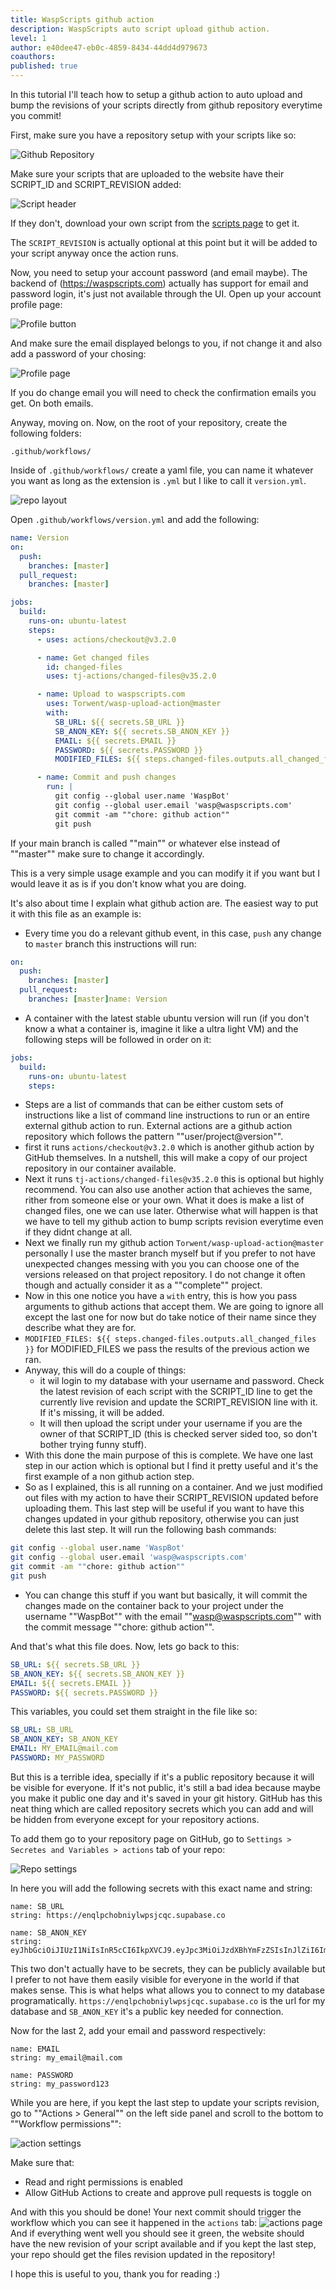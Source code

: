 ```yaml
---
title: WaspScripts github action
description: WaspScripts auto script upload github action.
level: 1
author: e40dee47-eb0c-4859-8434-44dd4d979673
coauthors: 
published: true
---
```


In this tutorial I'll teach how to setup a github action to auto upload and bump the revisions of your scripts directly from github repository everytime you commit!

First, make sure you have a repository setup with your scripts like so:

![Github Repository](https://enqlpchobniylwpsjcqc.supabase.co/storage/v1/object/public/imgs/posts/dbebad68-64ba-49c9-826d-f6e67c0f0f2c/img0.png)

Make sure your scripts that are uploaded to the website have their SCRIPT_ID and SCRIPT_REVISION added:

![Script header](https://enqlpchobniylwpsjcqc.supabase.co/storage/v1/object/public/imgs/posts/dbebad68-64ba-49c9-826d-f6e67c0f0f2c/img1.png)

If they don't, download your own script from the [scripts page](https://waspscripts.com/scripts) to get it.

The `SCRIPT_REVISION` is actually optional at this point but it will be added to your script anyway once the action runs.

Now, you need to setup your account password (and email maybe).
The backend of (https://waspscripts.com) actually has support for email and password login, it's just not available through the UI.
Open up your account profile page:

![Profile button](https://enqlpchobniylwpsjcqc.supabase.co/storage/v1/object/public/imgs/posts/dbebad68-64ba-49c9-826d-f6e67c0f0f2c/img2.png)

And make sure the email displayed belongs to you, if not change it and also add a password of your chosing:

![Profile page](https://enqlpchobniylwpsjcqc.supabase.co/storage/v1/object/public/imgs/posts/dbebad68-64ba-49c9-826d-f6e67c0f0f2c/img3.png)

If you do change email you will need to check the confirmation emails you get. On both emails.

Anyway, moving on.
Now, on the root of your repository, create the following folders:

```
.github/workflows/
```

Inside of `.github/workflows/` create a yaml file, you can name it whatever you want as long as the extension is `.yml` but I like to call it `version.yml`.

![repo layout](https://enqlpchobniylwpsjcqc.supabase.co/storage/v1/object/public/imgs/posts/dbebad68-64ba-49c9-826d-f6e67c0f0f2c/img6.png)

Open `.github/workflows/version.yml` and add the following:

```yml
name: Version
on:
  push:
    branches: [master]
  pull_request:
    branches: [master]

jobs:
  build:
    runs-on: ubuntu-latest
    steps:
      - uses: actions/checkout@v3.2.0

      - name: Get changed files
        id: changed-files
        uses: tj-actions/changed-files@v35.2.0

      - name: Upload to waspscripts.com
        uses: Torwent/wasp-upload-action@master
        with:
          SB_URL: ${{ secrets.SB_URL }}
          SB_ANON_KEY: ${{ secrets.SB_ANON_KEY }}
          EMAIL: ${{ secrets.EMAIL }}
          PASSWORD: ${{ secrets.PASSWORD }}
          MODIFIED_FILES: ${{ steps.changed-files.outputs.all_changed_files }}

      - name: Commit and push changes
        run: |
          git config --global user.name 'WaspBot'
          git config --global user.email 'wasp@waspscripts.com'
          git commit -am ""chore: github action""
          git push
```

If your main branch is called ""main"" or whatever else instead of ""master"" make sure to change it accordingly.

This is a very simple usage example and you can modify it if you want but I would leave it as is if you don't know what you are doing.

It's also about time I explain what github action are.
The easiest way to put it with this file as an example is:

- Every time you do a relevant github event, in this case, `push` any change to `master` branch this instructions will run:

```yml
on:
  push:
    branches: [master]
  pull_request:
    branches: [master]name: Version
```

- A container with the latest stable ubuntu version will run (if you don't know a what a container is, imagine it like a ultra light VM) and the following steps will be followed in order on it:

```yml
jobs:
  build:
    runs-on: ubuntu-latest
    steps:
```

- Steps are a list of commands that can be either custom sets of instructions like a list of command line instructions to run or an entire external github action to run. External actions are a github action repository which follows the pattern ""user/project@version"".
- first it runs `actions/checkout@v3.2.0` which is another github action by GitHub themselves. In a nutshell, this will make a copy of our project repository in our container available.
- Next it runs `tj-actions/changed-files@v35.2.0` this is optional but highly recommend. You can also use another action that achieves the same, rither from someone else or your own. What it does is make a list of changed files, one we can use later. Otherwise what will happen is that we have to tell my github action to bump scripts revision everytime even if they didnt change at all.
- Next we finally run my github action `Torwent/wasp-upload-action@master` personally I use the master branch myself but if you prefer to not have unexpected changes messing with you you can choose one of the versions released on that project repository. I do not change it often though and actually consider it as a ""complete"" project.
- Now in this one notice you have a `with` entry, this is how you pass arguments to github actions that accept them. We are going to ignore all except the last one for now but do take notice of their name since they describe what they are for.
- `MODIFIED_FILES: ${{ steps.changed-files.outputs.all_changed_files }}` for MODIFIED_FILES we pass the results of the previous action we ran.
- Anyway, this will do a couple of things:
  - it wil login to my database with your username and password. Check the latest revision of each script with the SCRIPT_ID line to get the currently live revision and update the SCRIPT_REVISION line with it. If it's missing, it will be added.
  - It will then upload the script under your username if you are the owner of that SCRIPT_ID (this is checked server sided too, so don't bother trying funny stuff).
- With this done the main purpose of this is complete. We have one last step in our action which is optional but I find it pretty useful and it's the first example of a non github action step.
- So as I explained, this is all running on a container. And we just modified out files with my action to have their SCRIPT_REVISION updated before uploading them. This last step will be useful if you want to have this changes updated in your github repository, otherwise you can just delete this last step. It will run the following bash commands:

```bash
git config --global user.name 'WaspBot'
git config --global user.email 'wasp@waspscripts.com'
git commit -am ""chore: github action""
git push
```

- You can change this stuff if you want but basically, it will commit the changes made on the container back to your project under the username ""WaspBot"" with the email ""wasp@waspscripts.com"" with the commit message ""chore: github action"".

And that's what this file does.
Now, lets go back to this:

```yml
SB_URL: ${{ secrets.SB_URL }}
SB_ANON_KEY: ${{ secrets.SB_ANON_KEY }}
EMAIL: ${{ secrets.EMAIL }}
PASSWORD: ${{ secrets.PASSWORD }}
```

This variables, you could set them straight in the file like so:

```yml
SB_URL: SB_URL
SB_ANON_KEY: SB_ANON_KEY
EMAIL: MY_EMAIL@mail.com
PASSWORD: MY_PASSWORD
```

But this is a terrible idea, specially if it's a public repository because it will be visible for everyone. If it's not public, it's still a bad idea because maybe you make it public one day and it's saved in your git history.
GitHub has this neat thing which are called repository secrets which you can add and will be hidden from everyone except for your repository actions.

To add them go to your repository page on GitHub, go to `Settings > Secretes and Variables > actions` tab of your repo:

![Repo settings](https://enqlpchobniylwpsjcqc.supabase.co/storage/v1/object/public/imgs/posts/dbebad68-64ba-49c9-826d-f6e67c0f0f2c/img4.png)

In here you will add the following secrets with this exact name and string:

```
name: SB_URL
string: https://enqlpchobniylwpsjcqc.supabase.co
```

```
name: SB_ANON_KEY
string: eyJhbGciOiJIUzI1NiIsInR5cCI6IkpXVCJ9.eyJpc3MiOiJzdXBhYmFzZSIsInJlZiI6ImVucWxwY2hvYm5peWx3cHNqY3FjIiwicm9sZSI6ImFub24iLCJpYXQiOjE2NjM5MzIxMDAsImV4cCI6MTk3OTUwODEwMH0.WUiK6CteSjnOT8A9AcbUHnYyvWwDxlwUwq_ueifPAxY
```

This two don't actually have to be secrets, they can be publicly available but I prefer to not have them easily visible for everyone in the world if that makes sense. This is what helps what allows you to connect to my database programatically. `https://enqlpchobniylwpsjcqc.supabase.co` is the url for my database and `SB_ANON_KEY` it's a public key needed for connection.

Now for the last 2, add your email and password respectively:

```
name: EMAIL
string: my_email@mail.com
```

```
name: PASSWORD
string: my_password123
```

While you are here, if you kept the last step to update your scripts revision, go to ""Actions > General"" on the left side panel and scroll to the bottom to ""Workflow permissions"":

![action settings](https://enqlpchobniylwpsjcqc.supabase.co/storage/v1/object/public/imgs/posts/dbebad68-64ba-49c9-826d-f6e67c0f0f2c/img7.png)

Make sure that:
- Read and right permissions is enabled
- Allow GitHub Actions to create and approve pull requests is toggle on

And with this you should be done!
Your next commit should trigger the workflow which you can see it happened in the `actions` tab:
![actions page](https://enqlpchobniylwpsjcqc.supabase.co/storage/v1/object/public/imgs/posts/dbebad68-64ba-49c9-826d-f6e67c0f0f2c/img5.png)
And if everything went well you should see it green, the website should have the new revision of your script available and if you kept the last step, your repo should get the files revision updated in the repository!

I hope this is useful to you, thank you for reading :)